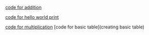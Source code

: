 [code for addition](Addition.c)

[code for hello world print](Helloworld.c)

[code for multiplication](Multiplication)
[code for basic table](creating basic table)
